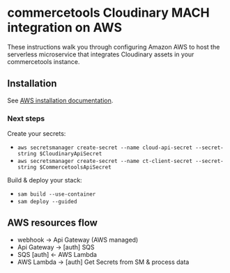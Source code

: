 # commercetools Cloudinary MACH integration on AWS

These instructions walk you through configuring Amazon AWS to host the serverless microservice that integrates Cloudinary assets in your commercetools instance.

## Installation
See [AWS installation documentation](https://cloudinary.com/documentation/commercetools_installation#amazon_aws).

### Next steps
Create your secrets:
* `aws secretsmanager create-secret --name cloud-api-secret --secret-string $CloudinaryApiSecret`
* `aws secretsmanager create-secret --name ct-client-secret --secret-string $CommercetoolsApiSecret`

Build & deploy your stack:
* `sam build --use-container`
* `sam deploy --guided`

## AWS resources flow
 - webhook -> Api Gateway (AWS managed)
 - Api Gateway -> [auth] SQS
 - SQS [auth] <- AWS Lambda
 - AWS Lambda -> [auth] Get Secrets from SM & process data
